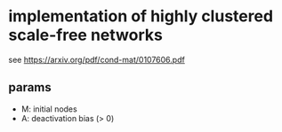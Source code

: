 # implementation of highly clustered scale-free networks

see https://arxiv.org/pdf/cond-mat/0107606.pdf

## params

- M: initial nodes
- A: deactivation bias (> 0)
